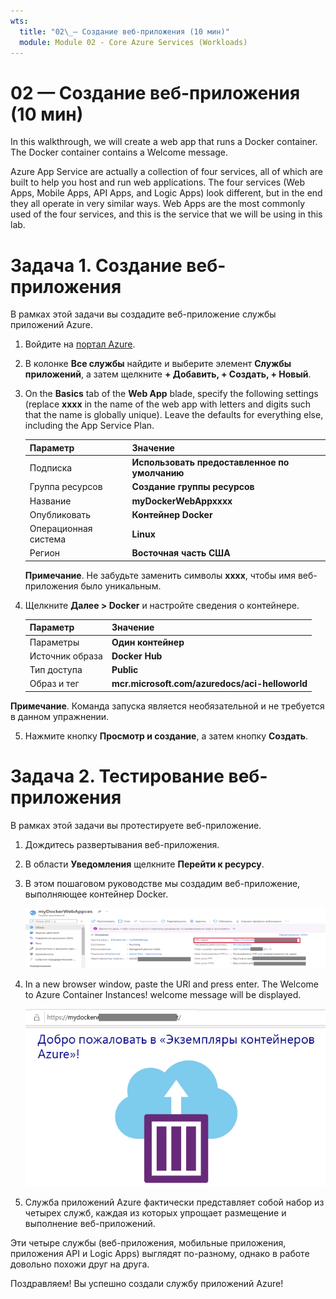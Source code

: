 ```yaml
---
wts:
  title: "02\_— Создание веб-приложения (10 мин)"
  module: Module 02 - Core Azure Services (Workloads)
---
```

# <a name="02---create-a-web-app-10-min"></a>02 — Создание веб-приложения (10 мин)

In this walkthrough, we will create a web app that runs a Docker container. The Docker container contains a Welcome message. 

Azure App Service are actually a collection of four services, all of which are built to help you host and run web applications. The four services (Web Apps, Mobile Apps, API Apps, and Logic Apps) look different, but in the end they all operate in very similar ways. Web Apps are the most commonly used of the four services, and this is the service that we will be using in this lab.

# <a name="task-1-create-a-web-app"></a>Задача 1. Создание веб-приложения 

В рамках этой задачи вы создадите веб-приложение службы приложений Azure. 

1. Войдите на [портал Azure](http://portal.azure.com/). 

2. В колонке **Все службы** найдите и выберите элемент **Службы приложений**, а затем щелкните **+ Добавить, + Создать, + Новый**.

3. On the <bpt id="p1">**</bpt>Basics<ept id="p1">**</ept> tab of the <bpt id="p2">**</bpt>Web App<ept id="p2">**</ept> blade, specify the following settings (replace <bpt id="p3">**</bpt>xxxx<ept id="p3">**</ept> in the name of the web app with letters and digits such that the name is globally unique). Leave the defaults for everything else, including the App Service Plan. 

    | Параметр | Значение |
    | -- | -- |
    | Подписка | **Использовать предоставленное по умолчанию** |
    | Группа ресурсов | **Создание группы ресурсов**|
    | Название | **myDockerWebAppxxxx** |
    | Опубликовать | **Контейнер Docker** |
    | Операционная система | **Linux** |
    | Регион | **Восточная часть США** |
    
    **Примечание**. Не забудьте заменить символы **xxxx**, чтобы имя веб-приложения было уникальным.

4. Щелкните **Далее > Docker** и настройте сведения о контейнере.  

    | Параметр | Значение |
    | -- | -- |
    | Параметры | **Один контейнер** |
    | Источник образа | **Docker Hub** |
    | Тип доступа | **Public** |
    | Образ и тег | **mcr.microsoft.com/azuredocs/aci-helloworld** |
    
 **Примечание**. Команда запуска является необязательной и не требуется в данном упражнении.

5. Нажмите кнопку **Просмотр и создание**, а затем кнопку **Создать**. 

# <a name="task-2-test-the-web-app"></a>Задача 2. Тестирование веб-приложения

В рамках этой задачи вы протестируете веб-приложение.

1. Дождитесь развертывания веб-приложения.

2. В области **Уведомления** щелкните **Перейти к ресурсу**. 

3. В этом пошаговом руководстве мы создадим веб-приложение, выполняющее контейнер Docker.

    ![Этот контейнер содержит приветственное сообщение.](../images/0801.png)

4. In a new browser window, paste the URl and press enter. The Welcome to Azure Container Instances! welcome message will be displayed.

    ![Снимок экрана: страница приветствия Экземпляров контейнеров Azure.](../images/0802.png)

5. Служба приложений Azure фактически представляет собой набор из четырех служб, каждая из которых упрощает размещение и выполнение веб-приложений. 

Эти четыре службы (веб-приложения, мобильные приложения, приложения API и Logic Apps) выглядят по-разному, однако в работе довольно похожи друг на друга.

Поздравляем! Вы успешно создали службу приложений Azure!
